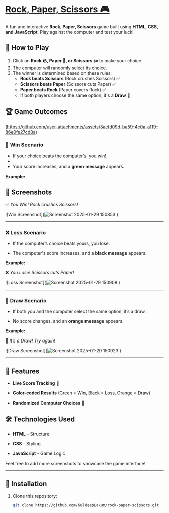 # [Rock, Paper, Scissors 🎮](https://kuldeeplakum.github.io/Rock-Paper-Scissors-/)

A fun and interactive **Rock, Paper, Scissors** game built using **HTML, CSS, and JavaScript**. Play against the computer and test your luck!

## 🚀 How to Play

1. Click on **Rock 🪨, Paper 📄, or Scissors ✂️** to make your choice.
2. The computer will randomly select its choice.
3. The winner is determined based on these rules:
   - **Rock beats Scissors** (Rock crushes Scissors) ✅
   - **Scissors beats Paper** (Scissors cuts Paper) ✅
   - **Paper beats Rock** (Paper covers Rock) ✅
   - If both players choose the same option, it's a **Draw** 🤝

## 🏆 Game Outcomes



(https://github.com/user-attachments/assets/3aefd09d-ba59-4c0a-a119-86e0fe27cd8a)

### 🎉 **Win Scenario**

- If your choice beats the computer’s, you win!
- 
- Your score increases, and a **green message** appears.

**Example:**

## 📸 Screenshots  

✅ *You Win! Rock crushes Scissors!*

![Win Screenshot](![Screenshot 2025-01-29 150853](https://github.com/user-attachments/assets/768464ad-f191-4acc-aa6c-a3a805b04fe9)
)

---

### ❌ **Loss Scenario**

- If the computer’s choice beats yours, you lose.

- The computer's score increases, and a **black message** appears.

**Example:**

❌ *You Lose! Scissors cuts Paper!*

![Loss Screenshot](![Screenshot 2025-01-29 150908](https://github.com/user-attachments/assets/66d00039-e8f8-48ec-9e43-c07f55a73846)
)

---

### 🔄 **Draw Scenario**

- If both you and the computer select the same option, it’s a draw.

- No score changes, and an **orange message** appears.

**Example:**

🤝 *It’s a Draw! Try again!*

![Draw Screenshot](![Screenshot 2025-01-29 150923](https://github.com/user-attachments/assets/21a500e8-708f-4588-a644-5fde4021146b)
)

---

## 🎨 Features

- **Live Score Tracking** 🏅

- **Color-coded Results** (Green = Win, Black = Loss, Orange = Draw)

- **Randomized Computer Choices** 🤖

## 🛠 Technologies Used

- **HTML** - Structure

- **CSS** - Styling

- **JavaScript** - Game Logic



Feel free to add more screenshots to showcase the game interface!  

---

## 📂 Installation

1. Clone this repository:  
   ```sh
   git clone https://github.com/KuldeepLakum/rock-paper-scissors.git
